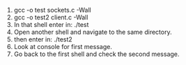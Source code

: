1. gcc -o test sockets.c -Wall
2. gcc -o test2 client.c -Wall
3. In that shell enter in: ./test
4. Open another shell and navigate to the same directory.
5. then enter in: ./test2
6. Look at console for first message.
7. Go back to the first shell and check the second message.
